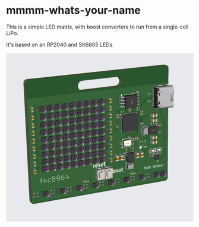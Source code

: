 # mmmm-whats-your-name

This is a simple LED matrix, with boost converters to run from a single-cell LiPo.

It's based on an RP2040 and SK6805 LEDs.

![3d-snip](3d-snip.png)
